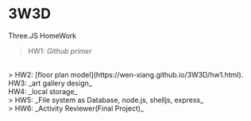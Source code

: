 # 3W3D
Three.JS HomeWork
</br>
> HW1: _Github primer_
</br>
> HW2: [floor plan model](https://wen-xiang.github.io/3W3D/hw1.html).
<br>
HW3: _art gallery design_
<br>
HW4: _local storage_
<br>
> HW5: _File system as Database, node.js, shelljs, express_
<br>
> HW6: _Activity Reviewer(Final Project)_
